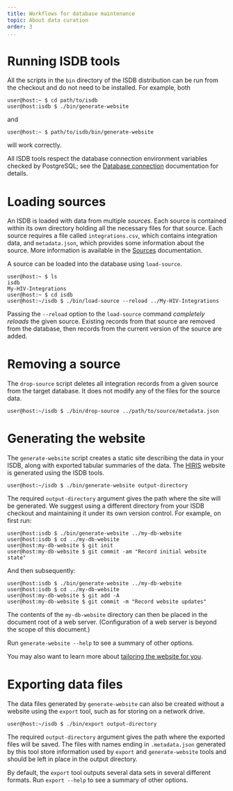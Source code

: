 ```yaml
---
title: Workflows for database maintenance
topic: About data curation
order: 3
...
```



# Running ISDB tools

All the scripts in the `bin` directory of the ISDB distribution can be run from
the checkout and do not need to be installed. For example, both

```
user@host:~ $ cd path/to/isdb
user@host:isdb $ ./bin/generate-website
```

and

```
user@host:~ $ path/to/isdb/bin/generate-website
```

will work correctly.

All ISDB tools respect the database connection environment variables checked by
PostgreSQL; see the [Database connection](Database-connection.md)
documentation for details.

# Loading sources

An ISDB is loaded with data from multiple _sources_. Each source is contained
within its own directory holding all the necessary files for that source. Each
source requires a file called `integrations.csv`, which contains integration
data, and `metadata.json`, which provides some information about the source.
More information is available in the [Sources][] documentation.

A source can be loaded into the database using `load-source`.

```
user@host:~ $ ls
isdb
My-HIV-Integrations
user@host:~ $ cd isdb
user@host:~/isdb $ ./bin/load-source --reload ../My-HIV-Integrations
```

Passing the `--reload` option to the `load-source` command _completely reloads_
the given source.  Existing records from that source are removed from the
database, then records from the current version of the source are added.

# Removing a source

The `drop-source` script deletes all integration records from a given source
from the target database. It does not modify any of the files for the source
data.

```
user@host:~/isdb $ ./bin/drop-source ../path/to/source/metadata.json
```

# Generating the website

The `generate-website` script creates a static site describing the data in your
ISDB, along with exported tabular summaries of the data. The [HIRIS][] website
is generated using the ISDB tools.

```
user@host:~/isdb $ ./bin/generate-website output-directory
```

The required `output-directory` argument gives the path where the site will be
generated. We suggest using a different directory from your ISDB checkout and
maintaining it under its own version control. For example, on first run:

```
user@host:isdb $ ./bin/generate-website ../my-db-website
user@host:isdb $ cd ../my-db-website
user@host:my-db-website $ git init
user@host:my-db-website $ git commit -am "Record initial website state"
```

And then subsequently:

```
user@host:isdb $ ./bin/generate-website ../my-db-website
user@host:isdb $ cd ../my-db-website
user@host:my-db-website $ git add -A
user@host:my-db-website $ git commit -m "Record website updates"
```

The contents of the `my-db-website` directory can then be placed in the
document root of a web server. (Configuration of a web server is beyond the
scope of this document.)

Run `generate-website --help` to see a summary of other options.

You may also want to learn more about [tailoring the website for
you](Website.md).

# Exporting data files

The data files generated by `generate-website` can also be created without a
website using the `export` tool, such as for storing on a network drive.

```
user@host:~/isdb $ ./bin/export output-directory
```

The required `output-directory` argument gives the path where the exported
files will be saved. The files with names ending in `.metadata.json` generated
by this tool store information used by `export` and `generate-website` tools
and should be left in place in the output directory.

By default, the `export` tool outputs several data sets in several different
formats. Run `export --help` to see a summary of other options.

[HIRIS]: http://mullinslab.microbiol.washington.edu/hiris/
[Sources]: Sources.md
